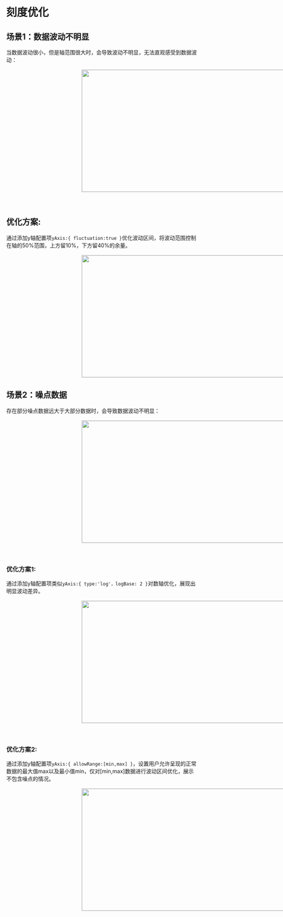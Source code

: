# 刻度优化

## 场景1：数据波动不明显
当数据波动很小，但是轴范围很大时，会导致波动不明显，无法直观感受到数据波动：

<div class="img-warpper">
    <div class="img-container" >
        <img src="{{VITE_BASEROUTER}}./image/md/axisFluctuation.png"/>
    </div>
</div>

</br>

## 优化方案:
通过添加y轴配置项`yAxis:{ fluctuation:true }`优化波动区间，将波动范围控制在轴的50%范围，上方留10%，下方留40%的余量。

<div class="img-warpper">
    <div class="img-container" >
        <img src="{{VITE_BASEROUTER}}./image/md/axisOptimization1.png"/>
    </div>
</div>

## 场景2：噪点数据

存在部分噪点数据远大于大部分数据时，会导致数据波动不明显：

<div class="img-warpper">
    <div class="img-container" >
        <img src="{{VITE_BASEROUTER}}./image/md/axisNoise.png"/>
    </div>
</div>

</br>

### 优化方案1: 
通过添加y轴配置项类似`yAxis:{ type:'log'，logBase: 2 }`对数轴优化，展现出明显波动差异。

<div class="img-warpper">
    <div class="img-container" >
        <img src="{{VITE_BASEROUTER}}./image/md/axisOptimization2.png"/>
    </div>
</div>

</br>

### 优化方案2:  
通过添加y轴配置项`yAxis:{ allowRange:[min,max] }`，设置用户允许呈现的正常数据的最大值max以及最小值min，仅对[min,max]数据进行波动区间优化，展示不包含噪点的情况。

<div class="img-warpper">
    <div class="img-container" >
        <img src="{{VITE_BASEROUTER}}./image/md/axisOptimization3.png"/>
    </div>
</div>

</br>


<style>
    .markdown-body p{
        line-height: 24px;
    }
    .img-warpper{
        width: 1200px;
        margin: auto;
        display: flex;
        margin-top: 16px;
        margin-bottom: 16px;
        align-items: center;
        flex-direction: row;
        justify-content: space-between;
    }
    .img-container{
        width: 800px;  
        height: 322px; 
        border: 1px solid #ccc;
        position: relative;
        margin: 0 auto;
        display: inline-flex;
        justify-content: center;
        align-items: center;
        flex-direction: column;
        font-size: 14px;
    }
    .img-container img{
        width: 100%;
        height: 100%;
    }
    .img-container-dark{
        background-color:#191919;
    }
</style>
